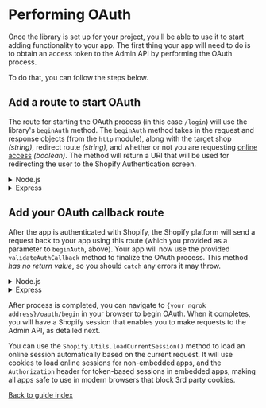 # Performing OAuth

Once the library is set up for your project, you'll be able to use it to start adding functionality to your app. The first thing your app will need to do is to obtain an access token to the Admin API by performing the OAuth process.

To do that, you can follow the steps below.

## Add a route to start OAuth

The route for starting the OAuth process (in this case `/login`) will use the library's `beginAuth` method.  The `beginAuth` method takes in the request and response objects (from the `http` module), along with the target shop _(string)_, redirect route _(string)_, and whether or not you are requesting [online access](https://shopify.dev/concepts/about-apis/authentication#api-access-modes) _(boolean)_.  The method will return a URI that will be used for redirecting the user to the Shopify Authentication screen.

<details>
<summary>Node.js</summary>

```typescript
  } // end of if(pathName === '/')

  if (pathName === '/login') {
    // process login action
    try {
      const authRoute = await Shopify.Auth.beginAuth(request, response, SHOP, '/auth/callback');

      response.writeHead(302, { 'Location': authRoute });
      response.end();
    }
    catch (e) {
      console.log(e);

      response.writeHead(500);
      if (e instanceof Shopify.Errors.ShopifyError) {
        response.end(e.message);
      }
      else {
        response.end(`Failed to complete OAuth process: ${e.message}`);
      }
    }
    return;
  } // end of if (pathName === '/login')
} // end of onRequest()

http.createServer(onRequest).listen(3000);
```
</details>

<details>
<summary>Express</summary>

```ts
app.get('/login', async (req, res) => {
  let authRoute = await Shopify.Auth.beginAuth(req, res, SHOP, '/auth/callback', true);
  return res.redirect(authRoute);
})
```
</details>

## Add your OAuth callback route

After the app is authenticated with Shopify, the Shopify platform will send a request back to your app using this route (which you provided as a parameter to `beginAuth`, above). Your app will now use the provided `validateAuthCallback` method to finalize the OAuth process. This method _has no return value_, so you should `catch` any errors it may throw.

<details>
<summary>Node.js</summary>

```typescript
  } // end of if (pathName === '/login')

  if (pathName === '/auth/callback') {
    try {
      await Shopify.Auth.validateAuthCallback(request, response, query as AuthQuery);

      // all good, redirect to '/'
      response.writeHead(302, { 'Location': '/' });
      response.end();
    }
    catch (e) {
      console.log(e);

      response.writeHead(500);
      if (e instanceof Shopify.Errors.ShopifyError) {
        response.end(e.message);
      }
      else {
        response.end(`Failed to complete OAuth process: ${e.message}`);
      }
    }
    return;
  } // end of if (pathName === '/auth/callback'')
}  // end of onRequest()

http.createServer(onRequest).listen(3000);
```
</details>

<details>
<summary>Express</summary>

```ts
app.get('/auth/callback', async (req, res) => {
  try {
    await Shopify.Auth.validateAuthCallback(req, res, req.query as unknown as AuthQuery); // req.query must be cast to unkown and then AuthQuery in order to be accepted
  } catch (error) {
    console.error(error); // in practice these should be handled more gracefully
  }
  return res.redirect('/'); // wherever you want your user to end up after OAuth completes
});
```
</details>

After process is completed, you can navigate to `{your ngrok address}/oauth/begin` in your browser to begin OAuth. When it completes, you will have a Shopify session that enables you to make requests to the Admin API, as detailed next.

You can use the `Shopify.Utils.loadCurrentSession()` method to load an online session automatically based on the current request. It will use cookies to load online sessions for non-embedded apps, and the `Authorization` header for token-based sessions in embedded apps, making all apps safe to use in modern browsers that block 3rd party cookies.

[Back to guide index](../index.md)
